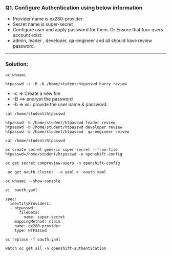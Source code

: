 ### Q1.  Configure Authentication using below information
- Provider name is ex280-provider
- Secret name is  super-secret
- Configure  user and apply password for them. Or Ensure that four users account exist.
- admin, leader , developer, qa-engineer and all should have review password.
---
### Solution:
```
oc whoami
```
```
htpasswd -c -B -b /home/student/htpasswd harry review
```
- -c => Create a new file
- -B ==> encrypt the password
- -b => will provide the user name & password.
```
cat /home/student/htpasswd
```
```
htpasswd -b /home/student/htpasswd leader review
htpasswd -b /home/student/htpasswd developer review
htpasswd -b /home/student/htpasswd  qa-engineer reivew 
```
```
cat /home/student/htpasswd
```
```
oc create secret generic super-secret --from-file htpasswd=/home/student/htpasswd -n openshift-config
```
```
oc get secret compreview-users -n openshift-config
```
```
 oc get oauth cluster  -o yaml >  oauth.yaml
```
```
oc whoami --show-console 
```
```
vi  oauth.yaml
```
```
spec:
  identityProviders:
  - htpasswd:
      fileData:
        name: super-secret
    mappingMethod: claim
    name: ex280-provider
    type: HTPasswd
```
```
oc replace -f oauth.yaml
```
```
watch oc get all -n openshift-authentication
```


